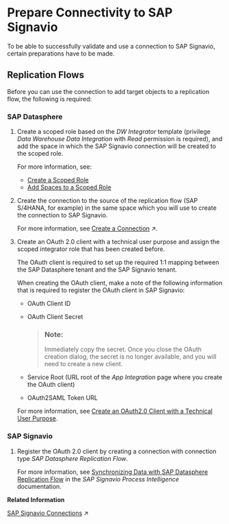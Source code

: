 <!-- loio9bde7712a1ef47a18a292484284e2c0a -->

# Prepare Connectivity to SAP Signavio

To be able to successfully validate and use a connection to SAP Signavio, certain preparations have to be made.



<a name="loio9bde7712a1ef47a18a292484284e2c0a__section_y23_vcw_z2c"/>

## Replication Flows

Before you can use the connection to add target objects to a replication flow, the following is required:



### SAP Datasphere

1.  Create a scoped role based on the *DW Integrator* template \(privilege *Data Warehouse Data Integration* with *Read* permission is required\), and add the space in which the SAP Signavio connection will be created to the scoped role.

    For more information, see:

    -   [Create a Scoped Role](../Managing-Users-and-Roles/create-a-scoped-role-to-assign-privileges-to-users-in-spaces-b5c4e0b.md#loiob5c4e0b6c462414783ebbfc053815521__section_z4m_mpj_zyb)
    -   [Add Spaces to a Scoped Role](../Managing-Users-and-Roles/create-a-scoped-role-to-assign-privileges-to-users-in-spaces-b5c4e0b.md#loiob5c4e0b6c462414783ebbfc053815521__section_pr1_5pj_zyb)

2.  Create the connection to the source of the replication flow \(SAP S/4HANA, for example\) in the same space which you will use to create the connection to SAP Signavio.

    For more information, see [Create a Connection](https://help.sap.com/viewer/9f36ca35bc6145e4acdef6b4d852d560/DEV_CURRENT/en-US/c2165842082c43fc85bad9f0c97572bb.html "Create a connection to allow users assigned to a space to use the connected source or target for data modeling and data access in SAP Datasphere.") :arrow_upper_right:.

3.  Create an OAuth 2.0 client with a technical user purpose and assign the scoped integrator role that has been created before.

    The OAuth client is required to set up the required 1:1 mapping between the SAP Datasphere tenant and the SAP Signavio tenant.

    When creating the OAuth client, make a note of the following information that is required to register the OAuth client in SAP Signavio:

    -   OAuth Client ID
    -   OAuth Client Secret

        > ### Note:  
        > Immediately copy the secret. Once you close the OAuth creation dialog, the secret is no longer available, and you will need to create a new client.

    -   Service Root \(URL root of the *App Integration* page where you create the OAuth client\)
    -   OAuth2SAML Token URL

    For more information, see [Create an OAuth2.0 Client with a Technical User Purpose](../Creating-and-Configuring-Your-Tenant/create-an-oauth2-0-client-with-a-technical-user-purpose-88b1346.md).




### SAP Signavio

1.  Register the OAuth 2.0 client by creating a connection with connection type *SAP Datasphere Replication Flow*.

    For more information, see [Synchronizing Data with SAP Datasphere Replication Flow](https://help.sap.com/docs/signavio-process-intelligence/user-guide/synchronizing-data-with-sap-datasphere-replication-flow) in the *SAP Signavio Process Intelligence* documentation.


**Related Information**  


[SAP Signavio Connections](https://help.sap.com/viewer/9f36ca35bc6145e4acdef6b4d852d560/DEV_CURRENT/en-US/4c367de075a44ad7b7a6db576a4a9c82.html "Use the connection to securely integrate SAP systems such as SAP S/4HANA on-premise with SAP Signavio using replication flows for efficient and scalable data replication to SAP Signavio Process Intelligence.") :arrow_upper_right:

